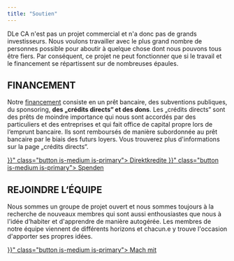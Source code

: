 ```yaml
---
title: "Soutien"
---
```


DLe CA n'est pas un projet commercial et n'a donc pas de grands investisseurs. Nous voulons travailler avec le plus grand nombre de personnes possible pour aboutir à quelque chose dont nous pouvons tous être fiers. Par conséquent, ce projet ne peut fonctionner que si le travail et le financement se répartissent sur de nombreuses épaules.

## FINANCEMENT

Notre [financement](/finanzierung) consiste en un prêt bancaire, des subventions publiques, du sponsoring, **des „crédits directs“ et des dons**. Les „crédits directs“ sont des prêts de moindre importance qui nous sont accordés par des particuliers et des entreprises et qui fait office de capital propre lors de l‘emprunt bancaire. Ils sont remboursés de manière subordonnée au prêt bancaire par le biais des futurs loyers. Vous trouverez plus d'informations sur la page „crédits directs“.

<div class="buttons is-centered">
    <a href="{{< relref "/pages/unterstuetzen/direktkredite" >}}" class="button is-medium is-primary">
        <span class="icon">
            <i class="fas fa-hand-holding-heart"></i>
        </span>
        <span>Direktkredite</span>
    </a>
    <a href="{{< relref "/pages/unterstuetzen/spenden" >}}" class="button is-medium is-primary">
        <span class="icon">
            <i class="fas fa-hand-holding-heart"></i>
        </span>
        <span>Spenden</span>
    </a>
</div>

## REJOINDRE L‘ÉQUIPE

Nous sommes un groupe de projet ouvert et nous sommes toujours à la recherche de nouveaux membres qui sont aussi enthousiastes que nous à l'idée d‘habiter et d'apprendre de manière autogérée. Les membres de notre équipe viennent de différents horizons et chacun.e y trouve l'occasion d'apporter ses propres idées.

<div class="buttons is-centered">
    <a href="{{< relref "/pages/unterstuetzen/mach-mit" >}}" class="button is-medium is-primary">
        <span class="icon">
            <i class="fas fa-wrench"></i>
        </span>
        <span>Mach mit</span>
    </a>
</div>
